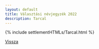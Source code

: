 ```yaml
---
layout: default
title: Választási névjegyzék 2022
description: Tarcal
---
```


{% include settlementHTMLs/Tarcal.html %}

[Vissza](./)